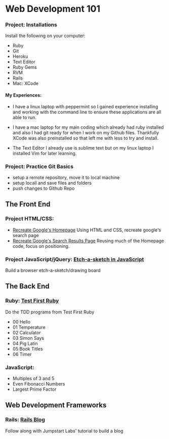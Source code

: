 
#  Web Development 101

### Project: Installations

Install the following on your computer: 
- Ruby
- Git
- Heroku
- Text Editor
- Ruby Gems
- RVM
- Rails
- Mac: XCode

#### My Experiences:

- I have a linux laptop with peppermint so I gained experience installing and
working with the command line to ensure these applications are all able to run. 

- I have a mac laptop for my main coding which already had ruby installed and also I had git ready for when I work on my Github files. Thankfully XCode was also preinstalled so that left me with less to try and install. 

- The Text Editor I already use is sublime text but on my linux laptop I installed Vim for later learning. 

### Project: Practice Git Basics
- setup a remote repository, move it to local machine
- setup locall and save files and folders
- push changes to Github Repo


## The Front End

### Project HTML/CSS: 
- [Recreate Google's Homepage]()
Using HTML and CSS, recreate google's search page
- [Recreate Google's Search Results Page]()
Reusing much of the Homepage code, focus on positioning.

### Project JavaScript/jQuery: [Etch-a-sketch in JavaScript]()
Build a browser etch-a-sketch/drawing board

## The Back End

### Ruby: [Test First Ruby]()
Do the TDD programs from Test First Ruby
- 00 Hello
- 01 Temperature
- 02 Calculator
- 03 Simon Says
- 04 Pig Latin
- 05 Book Titles
- 06 Timer

    
### JavaScript:
- Multiples of 3 and 5
- Even Fibonacci Numbers
- Largest Prime Factor
    
## Web Development Frameworks    

### Rails: [Rails Blog]()
Follow along with Jumpstart Labs' tutorial to build a blog
